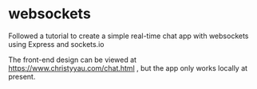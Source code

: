 # websockets

Followed a tutorial to create a simple real-time chat app with websockets using Express and sockets.io

The front-end design can be viewed at https://www.christyyau.com/chat.html , but the app only works locally at present.

